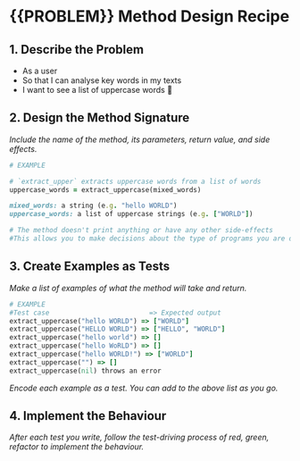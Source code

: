 # {{PROBLEM}} Method Design Recipe

## 1. Describe the Problem

- As a user
- So that I can analyse key words in my texts 
- I want to see a list of uppercase words 

## 2. Design the Method Signature

_Include the name of the method, its parameters, return value, and side effects._

```ruby
# EXAMPLE

# `extract_upper` extracts uppercase words from a list of words
uppercase_words = extract_uppercase(mixed_words)

mixed_words: a string (e.g. "hello WORLD")
uppercase_words: a list of uppercase strings (e.g. ["WORLD"])

# The method doesn't print anything or have any other side-effects
#This allows you to make decisions about the type of programs you are designing
```

## 3. Create Examples as Tests

_Make a list of examples of what the method will take and return._

```ruby
# EXAMPLE
#Test case                         => Expected output
extract_uppercase("hello WORLD") => ["WORLD"]
extract_uppercase("HELLO WORLD") => ["HELLO", "WORLD"]
extract_uppercase("hello world") => []
extract_uppercase("hello WoRLD") => []
extract_uppercase("hello WORLD!") => ["WORLD"]
extract_uppercase("") => []
extract_uppercase(nil) throws an error
```

_Encode each example as a test. You can add to the above list as you go._

## 4. Implement the Behaviour

_After each test you write, follow the test-driving process of red, green, refactor to implement the behaviour._

